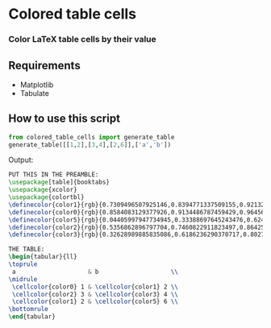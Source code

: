 # Colored table cells
### Color LaTeX table cells by their value

## Requirements
* Matplotlib
* Tabulate

## How to use this script
```python
from colored_table_cells import generate_table
generate_table([[1,2],[3,4],[2,6]],['a','b'])
```

Output:

```latex
PUT THIS IN THE PREAMBLE:
\usepackage[table]{booktabs}
\usepackage{xcolor}
\usepackage{colortbl}
\definecolor{color1}{rgb}{0.7309496507925146,0.8394771337509155,0.9213225729325238}
\definecolor{color0}{rgb}{0.8584083129377926,0.9134486787459429,0.9645674761603861}
\definecolor{color5}{rgb}{0.04405997947734945,0.33388697645243476,0.6244521561790916}
\definecolor{color2}{rgb}{0.5356862896797704,0.7460822911823497,0.8642522187793956}
\definecolor{color3}{rgb}{0.32628989885835086,0.6186236290370717,0.8027989352450651}

THE TABLE:
\begin{tabular}{ll}
\toprule
 a                    & b                    \\
\midrule
 \cellcolor{color0} 1 & \cellcolor{color1} 2 \\
 \cellcolor{color2} 3 & \cellcolor{color3} 4 \\
 \cellcolor{color1} 2 & \cellcolor{color5} 6 \\
\bottomrule
\end{tabular}
```
